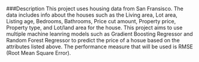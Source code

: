 ###Description
This project uses housing data from San Fransisco. The data includes info about the houses such as the Living area, Lot area, Listing age, Bedrooms, Bathrooms, Price cut amount, Property price, Property type, and Lot/land area for the house. This project aims to use multiple machine leanring models such as Gradient Boosting Regressor and Random Forest Regressor to predict the price of a hosue based on the attributes listed above. The performance measure that will be used is RMSE (Root Mean Square Error).

